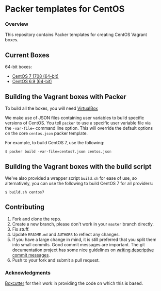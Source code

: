 # Packer templates for CentOS

### Overview

This repository contains Packer templates for creating CentOS Vagrant boxes.

## Current Boxes

64-bit boxes:

* [CentOS 7 1708 (64-bit)](https://app.vagrantup.com/ajxb/boxes/centos7)
* [CentOS 6.9 (64-bit)](https://app.vagrantup.com/ajxb/boxes/centos6)

## Building the Vagrant boxes with Packer

To build all the boxes, you will need [VirtualBox](https://www.virtualbox.org/wiki/Downloads)

We make use of JSON files containing user variables to build specific versions of CentOS.
You tell `packer` to use a specific user variable file via the `-var-file=` command line
option.  This will override the default options on the core `centos.json` packer template.

For example, to build CentOS 7, use the following:

    $ packer build -var-file=centos7.json centos.json

## Building the Vagrant boxes with the build script

We've also provided a wrapper script `build.sh` for ease of use, so alternatively, you can use
the following to build CentOS 7 for all providers:

    $ build.sh centos7

## Contributing

1. Fork and clone the repo.
2. Create a new branch, please don't work in your `master` branch directly.
3. Fix stuff.
4. Update `README.md` and `AUTHORS` to reflect any changes.
5. If you have a large change in mind, it is still preferred that you split them into small commits.  Good commit messages are important.  The git documentation project has some nice guidelines on [writing descriptive commit messages](http://git-scm.com/book/ch5-2.html#Commit-Guidelines).
6. Push to your fork and submit a pull request.

### Acknowledgments

[Boxcutter](https://github.com/boxcutter/) for their work in providing the code on which this is based.
